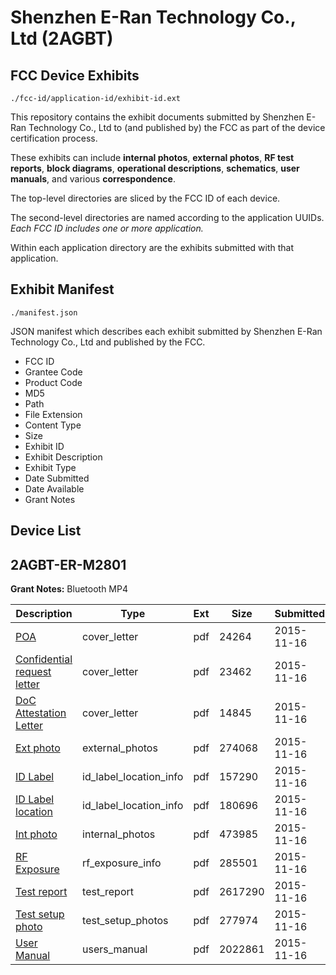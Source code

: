 # Shenzhen E-Ran Technology Co., Ltd (2AGBT)
## FCC Device Exhibits

```
./fcc-id/application-id/exhibit-id.ext
```

This repository contains the exhibit documents submitted by Shenzhen E-Ran Technology Co., Ltd to (and published by) the FCC as part of the device certification process.

These exhibits can include **internal photos**, **external photos**, **RF test reports**, **block diagrams**, **operational descriptions**, **schematics**, **user manuals**, and various **correspondence**.

The top-level directories are sliced by the FCC ID of each device.

The second-level directories are named according to the application UUIDs. *Each FCC ID includes one or more application.*

Within each application directory are the exhibits submitted with that application. 

## Exhibit Manifest

```
./manifest.json
```

JSON manifest which describes each exhibit submitted by Shenzhen E-Ran Technology Co., Ltd and published by the FCC.

- FCC ID
- Grantee Code
- Product Code
- MD5
- Path
- File Extension
- Content Type
- Size
- Exhibit ID
- Exhibit Description
- Exhibit Type
- Date Submitted
- Date Available
- Grant Notes

## Device List
## 2AGBT-ER-M2801
**Grant Notes:** Bluetooth MP4

| Description | Type | Ext | Size | Submitted | Available |
| ----------- | ---- | --- | ---- | --------- | --------- |
| [POA](2AGBT-ER-M2801/b3c116800c36c2b6cc841c2a4da6e79a/2812814.pdf) | cover_letter | pdf | 24264 | 2015-11-16 | 2015-11-17 |
| [Confidential request letter](2AGBT-ER-M2801/b3c116800c36c2b6cc841c2a4da6e79a/2812815.pdf) | cover_letter | pdf | 23462 | 2015-11-16 | 2015-11-17 |
| [DoC Attestation Letter](2AGBT-ER-M2801/b3c116800c36c2b6cc841c2a4da6e79a/2812816.pdf) | cover_letter | pdf | 14845 | 2015-11-16 | 2015-11-17 |
| [Ext photo](2AGBT-ER-M2801/b3c116800c36c2b6cc841c2a4da6e79a/2812820.pdf) | external_photos | pdf | 274068 | 2015-11-16 | 2015-11-17 |
| [ID Label](2AGBT-ER-M2801/b3c116800c36c2b6cc841c2a4da6e79a/2812822.pdf) | id_label_location_info | pdf | 157290 | 2015-11-16 | 2015-11-17 |
| [ID Label location](2AGBT-ER-M2801/b3c116800c36c2b6cc841c2a4da6e79a/2812823.pdf) | id_label_location_info | pdf | 180696 | 2015-11-16 | 2015-11-17 |
| [Int photo](2AGBT-ER-M2801/b3c116800c36c2b6cc841c2a4da6e79a/2812821.pdf) | internal_photos | pdf | 473985 | 2015-11-16 | 2015-11-17 |
| [RF Exposure](2AGBT-ER-M2801/b3c116800c36c2b6cc841c2a4da6e79a/2812817.pdf) | rf_exposure_info | pdf | 285501 | 2015-11-16 | 2015-11-17 |
| [Test report](2AGBT-ER-M2801/b3c116800c36c2b6cc841c2a4da6e79a/2812818.pdf) | test_report | pdf | 2617290 | 2015-11-16 | 2015-11-17 |
| [Test setup photo](2AGBT-ER-M2801/b3c116800c36c2b6cc841c2a4da6e79a/2812819.pdf) | test_setup_photos | pdf | 277974 | 2015-11-16 | 2015-11-17 |
| [User Manual](2AGBT-ER-M2801/b3c116800c36c2b6cc841c2a4da6e79a/2812824.pdf) | users_manual | pdf | 2022861 | 2015-11-16 | 2015-11-17 |

